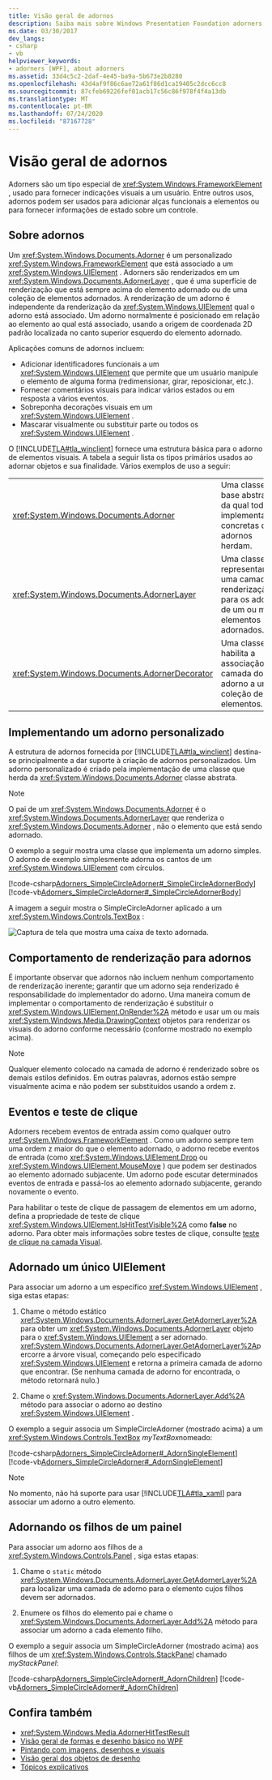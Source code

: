 ```yaml
---
title: Visão geral de adornos
description: Saiba mais sobre Windows Presentation Foundation adorners, um tipo especial de FrameworkElement que fornece indicações para um usuário, como identificadores funcionais para elementos.
ms.date: 03/30/2017
dev_langs:
- csharp
- vb
helpviewer_keywords:
- adorners [WPF], about adorners
ms.assetid: 33d4c5c2-2daf-4e45-ba9a-5b673e2b8280
ms.openlocfilehash: 43d4af9f86c6ae72a61f86d1ca19405c2dcc6cc8
ms.sourcegitcommit: 87cfeb69226fef01acb17c56c86f978f4f4a13db
ms.translationtype: MT
ms.contentlocale: pt-BR
ms.lasthandoff: 07/24/2020
ms.locfileid: "87167728"
---
```

# <a name="adorners-overview"></a>Visão geral de adornos

Adorners são um tipo especial de <xref:System.Windows.FrameworkElement> , usado para fornecer indicações visuais a um usuário. Entre outros usos, adornos podem ser usados para adicionar alças funcionais a elementos ou para fornecer informações de estado sobre um controle.

## <a name="about-adorners"></a>Sobre adornos

Um <xref:System.Windows.Documents.Adorner> é um personalizado <xref:System.Windows.FrameworkElement> que está associado a um <xref:System.Windows.UIElement> . Adorners são renderizados em um <xref:System.Windows.Documents.AdornerLayer> , que é uma superfície de renderização que está sempre acima do elemento adornado ou de uma coleção de elementos adornados. A renderização de um adorno é independente da renderização da <xref:System.Windows.UIElement> qual o adorno está associado. Um adorno normalmente é posicionado em relação ao elemento ao qual está associado, usando a origem de coordenada 2D padrão localizada no canto superior esquerdo do elemento adornado.

Aplicações comuns de adornos incluem:

- Adicionar identificadores funcionais a um <xref:System.Windows.UIElement> que permite que um usuário manipule o elemento de alguma forma (redimensionar, girar, reposicionar, etc.).
- Fornecer comentários visuais para indicar vários estados ou em resposta a vários eventos.
- Sobreponha decorações visuais em um <xref:System.Windows.UIElement> .
- Mascarar visualmente ou substituir parte ou todos os <xref:System.Windows.UIElement> .

O [!INCLUDE[TLA#tla_winclient](../../../../includes/tlasharptla-winclient-md.md)] fornece uma estrutura básica para o adorno de elementos visuais. A tabela a seguir lista os tipos primários usados ao adornar objetos e sua finalidade. Vários exemplos de uso a seguir:

|||
|-|-|
|<xref:System.Windows.Documents.Adorner>|Uma classe base abstrata da qual todas as implementações concretas de adornos herdam.|
|<xref:System.Windows.Documents.AdornerLayer>|Uma classe representando uma camada de renderização para os adornos de um ou mais elementos adornados.|
|<xref:System.Windows.Documents.AdornerDecorator>|Uma classe que habilita a associação da camada do adorno a uma coleção de elementos.|

## <a name="implementing-a-custom-adorner"></a>Implementando um adorno personalizado

A estrutura de adornos fornecida por [!INCLUDE[TLA#tla_winclient](../../../../includes/tlasharptla-winclient-md.md)] destina-se principalmente a dar suporte à criação de adornos personalizados. Um adorno personalizado é criado pela implementação de uma classe que herda da <xref:System.Windows.Documents.Adorner> classe abstrata.

> [!NOTE]
> O pai de um <xref:System.Windows.Documents.Adorner> é o <xref:System.Windows.Documents.AdornerLayer> que renderiza o <xref:System.Windows.Documents.Adorner> , não o elemento que está sendo adornado.

O exemplo a seguir mostra uma classe que implementa um adorno simples. O adorno de exemplo simplesmente adorna os cantos de um <xref:System.Windows.UIElement> com círculos.

[!code-csharp[Adorners_SimpleCircleAdorner#_SimpleCircleAdornerBody](~/samples/snippets/csharp/VS_Snippets_Wpf/Adorners_SimpleCircleAdorner/CSharp/Window1.xaml.cs#_simplecircleadornerbody)]
[!code-vb[Adorners_SimpleCircleAdorner#_SimpleCircleAdornerBody](~/samples/snippets/visualbasic/VS_Snippets_Wpf/Adorners_SimpleCircleAdorner/VisualBasic/Window1.xaml.vb#_simplecircleadornerbody)]
  
A imagem a seguir mostra o SimpleCircleAdorner aplicado a um <xref:System.Windows.Controls.TextBox> :

![Captura de tela que mostra uma caixa de texto adornada.](./media/adorners-overview/simplecircleadorner-textbox.png)

## <a name="rendering-behavior-for-adorners"></a>Comportamento de renderização para adornos

É importante observar que adornos não incluem nenhum comportamento de renderização inerente; garantir que um adorno seja renderizado é responsabilidade do implementador do adorno. Uma maneira comum de implementar o comportamento de renderização é substituir o <xref:System.Windows.UIElement.OnRender%2A> método e usar um ou mais <xref:System.Windows.Media.DrawingContext> objetos para renderizar os visuais do adorno conforme necessário (conforme mostrado no exemplo acima).

> [!NOTE]
> Qualquer elemento colocado na camada de adorno é renderizado sobre os demais estilos definidos. Em outras palavras, adornos estão sempre visualmente acima e não podem ser substituídos usando a ordem z.

## <a name="events-and-hit-testing"></a>Eventos e teste de clique

Adorners recebem eventos de entrada assim como qualquer outro <xref:System.Windows.FrameworkElement> .  Como um adorno sempre tem uma ordem z maior do que o elemento adornado, o adorno recebe eventos de entrada (como <xref:System.Windows.UIElement.Drop> ou <xref:System.Windows.UIElement.MouseMove> ) que podem ser destinados ao elemento adornado subjacente.  Um adorno pode escutar determinados eventos de entrada e passá-los ao elemento adornado subjacente, gerando novamente o evento.

Para habilitar o teste de clique de passagem de elementos em um adorno, defina a propriedade de teste de clique <xref:System.Windows.UIElement.IsHitTestVisible%2A> como **false** no adorno.  Para obter mais informações sobre testes de clique, consulte [teste de clique na camada Visual](../graphics-multimedia/hit-testing-in-the-visual-layer.md).

## <a name="adorning-a-single-uielement"></a>Adornado um único UIElement

Para associar um adorno a um específico <xref:System.Windows.UIElement> , siga estas etapas:

1. Chame o método estático <xref:System.Windows.Documents.AdornerLayer.GetAdornerLayer%2A> para obter um <xref:System.Windows.Documents.AdornerLayer> objeto para o <xref:System.Windows.UIElement> a ser adornado. <xref:System.Windows.Documents.AdornerLayer.GetAdornerLayer%2A>percorre a árvore visual, começando pelo especificado <xref:System.Windows.UIElement> e retorna a primeira camada de adorno que encontrar. (Se nenhuma camada de adorno for encontrada, o método retornará nulo.)

2. Chame o <xref:System.Windows.Documents.AdornerLayer.Add%2A> método para associar o adorno ao destino <xref:System.Windows.UIElement> .

 O exemplo a seguir associa um SimpleCircleAdorner (mostrado acima) a um <xref:System.Windows.Controls.TextBox> *myTextBox*nomeado:

 [!code-csharp[Adorners_SimpleCircleAdorner#_AdornSingleElement](~/samples/snippets/csharp/VS_Snippets_Wpf/Adorners_SimpleCircleAdorner/CSharp/Window1.xaml.cs#_adornsingleelement)]
 [!code-vb[Adorners_SimpleCircleAdorner#_AdornSingleElement](~/samples/snippets/visualbasic/VS_Snippets_Wpf/Adorners_SimpleCircleAdorner/VisualBasic/Window1.xaml.vb#_adornsingleelement)]

> [!NOTE]
> No momento, não há suporte para usar [!INCLUDE[TLA#tla_xaml](../../../../includes/tlasharptla-xaml-md.md)] para associar um adorno a outro elemento.

## <a name="adorning-the-children-of-a-panel"></a>Adornando os filhos de um painel

Para associar um adorno aos filhos de a <xref:System.Windows.Controls.Panel> , siga estas etapas:

1. Chame o `static` método <xref:System.Windows.Documents.AdornerLayer.GetAdornerLayer%2A> para localizar uma camada de adorno para o elemento cujos filhos devem ser adornados.

2. Enumere os filhos do elemento pai e chame o <xref:System.Windows.Documents.AdornerLayer.Add%2A> método para associar um adorno a cada elemento filho.

O exemplo a seguir associa um SimpleCircleAdorner (mostrado acima) aos filhos de um <xref:System.Windows.Controls.StackPanel> chamado *myStackPanel*:

[!code-csharp[Adorners_SimpleCircleAdorner#_AdornChildren](~/samples/snippets/csharp/VS_Snippets_Wpf/Adorners_SimpleCircleAdorner/CSharp/Window1.xaml.cs#_adornchildren)]
[!code-vb[Adorners_SimpleCircleAdorner#_AdornChildren](~/samples/snippets/visualbasic/VS_Snippets_Wpf/Adorners_SimpleCircleAdorner/VisualBasic/Window1.xaml.vb#_adornchildren)]

## <a name="see-also"></a>Confira também

- <xref:System.Windows.Media.AdornerHitTestResult>
- [Visão geral de formas e desenho básico no WPF](../graphics-multimedia/shapes-and-basic-drawing-in-wpf-overview.md)
- [Pintando com imagens, desenhos e visuais](../graphics-multimedia/painting-with-images-drawings-and-visuals.md)
- [Visão geral dos objetos de desenho](../graphics-multimedia/drawing-objects-overview.md)
- [Tópicos explicativos](adorners-how-to-topics.md)
